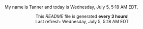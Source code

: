 My name is Tanner and today is Wednesday, July 5, 5:18 AM EDT.

<p align="center">This <i>README</i> file is generated <b>every 3 hours</b>!</br>Last refresh: Wednesday, July 5, 5:18 AM EDT<br /></p>
